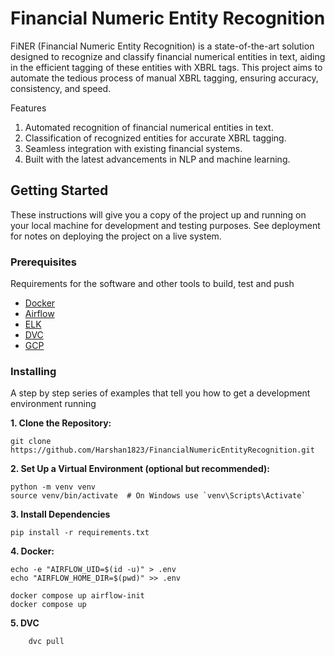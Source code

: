 # Financial Numeric Entity Recognition

FiNER (Financial Numeric Entity Recognition) is a state-of-the-art solution designed to recognize and classify financial numerical entities in text, aiding in the efficient tagging of these entities with XBRL tags. This project aims to automate the tedious process of manual XBRL tagging, ensuring accuracy, consistency, and speed.

Features
1. Automated recognition of financial numerical entities in text.
2. Classification of recognized entities for accurate XBRL tagging.
3. Seamless integration with existing financial systems.
4. Built with the latest advancements in NLP and machine learning.

## Getting Started

These instructions will give you a copy of the project up and running on
your local machine for development and testing purposes. See deployment
for notes on deploying the project on a live system.

### Prerequisites

Requirements for the software and other tools to build, test and push 
- [Docker](https://www.example.com)
- [Airflow](https://www.example.com)
- [ELK](https://www.example.com)
- [DVC](https://www.example.com)
- [GCP](https://www.example.com)

### Installing

A step by step series of examples that tell you how to get a development
environment running

**1. Clone the Repository:**

    git clone https://github.com/Harshan1823/FinancialNumericEntityRecognition.git

**2. Set Up a Virtual Environment (optional but recommended):**

    python -m venv venv
    source venv/bin/activate  # On Windows use `venv\Scripts\Activate`
    
**3. Install Dependencies**

    pip install -r requirements.txt
    
**4. Docker:**

    echo -e "AIRFLOW_UID=$(id -u)" > .env
    echo "AIRFLOW_HOME_DIR=$(pwd)" >> .env
    
    docker compose up airflow-init
    docker compose up

**5. DVC**
```
    dvc pull
```

    
